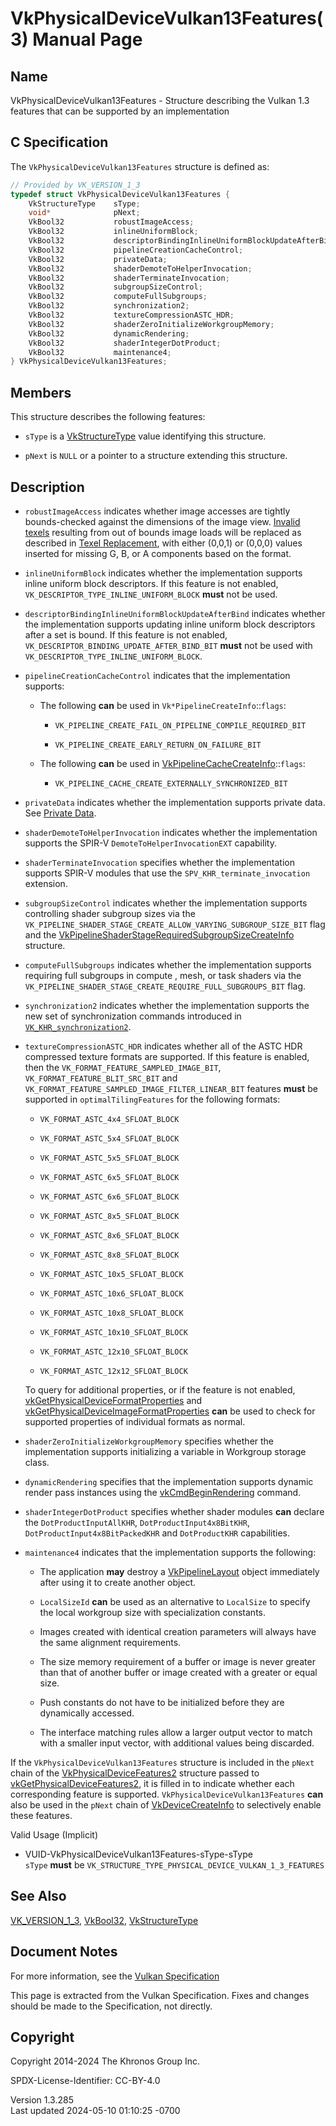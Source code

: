 # VkPhysicalDeviceVulkan13Features(3) Manual Page

## Name

VkPhysicalDeviceVulkan13Features - Structure describing the Vulkan 1.3
features that can be supported by an implementation



## <a href="#_c_specification" class="anchor"></a>C Specification

The `VkPhysicalDeviceVulkan13Features` structure is defined as:

``` c
// Provided by VK_VERSION_1_3
typedef struct VkPhysicalDeviceVulkan13Features {
    VkStructureType    sType;
    void*              pNext;
    VkBool32           robustImageAccess;
    VkBool32           inlineUniformBlock;
    VkBool32           descriptorBindingInlineUniformBlockUpdateAfterBind;
    VkBool32           pipelineCreationCacheControl;
    VkBool32           privateData;
    VkBool32           shaderDemoteToHelperInvocation;
    VkBool32           shaderTerminateInvocation;
    VkBool32           subgroupSizeControl;
    VkBool32           computeFullSubgroups;
    VkBool32           synchronization2;
    VkBool32           textureCompressionASTC_HDR;
    VkBool32           shaderZeroInitializeWorkgroupMemory;
    VkBool32           dynamicRendering;
    VkBool32           shaderIntegerDotProduct;
    VkBool32           maintenance4;
} VkPhysicalDeviceVulkan13Features;
```

## <a href="#_members" class="anchor"></a>Members

This structure describes the following features:

- `sType` is a [VkStructureType](https://registry.khronos.org/vulkan/specs/1.3-extensions/man/html/VkStructureType.html) value identifying
  this structure.

- `pNext` is `NULL` or a pointer to a structure extending this
  structure.

## <a href="#_description" class="anchor"></a>Description

- <span id="features-robustImageAccess"></span> `robustImageAccess`
  indicates whether image accesses are tightly bounds-checked against
  the dimensions of the image view. [Invalid
  texels](#textures-input-validation) resulting from out of bounds image
  loads will be replaced as described in [Texel
  Replacement](#textures-texel-replacement), with either (0,0,1) or
  (0,0,0) values inserted for missing G, B, or A components based on the
  format.

- <span id="features-inlineUniformBlock"></span> `inlineUniformBlock`
  indicates whether the implementation supports inline uniform block
  descriptors. If this feature is not enabled,
  `VK_DESCRIPTOR_TYPE_INLINE_UNIFORM_BLOCK` **must** not be used.

- <span id="features-descriptorBindingInlineUniformBlockUpdateAfterBind"></span>
  `descriptorBindingInlineUniformBlockUpdateAfterBind` indicates whether
  the implementation supports updating inline uniform block descriptors
  after a set is bound. If this feature is not enabled,
  `VK_DESCRIPTOR_BINDING_UPDATE_AFTER_BIND_BIT` **must** not be used
  with `VK_DESCRIPTOR_TYPE_INLINE_UNIFORM_BLOCK`.

- <span id="features-pipelineCreationCacheControl"></span>
  `pipelineCreationCacheControl` indicates that the implementation
  supports:

  - The following **can** be used in `Vk*PipelineCreateInfo`::`flags`:

    - `VK_PIPELINE_CREATE_FAIL_ON_PIPELINE_COMPILE_REQUIRED_BIT`

    - `VK_PIPELINE_CREATE_EARLY_RETURN_ON_FAILURE_BIT`

  - The following **can** be used in
    [VkPipelineCacheCreateInfo](https://registry.khronos.org/vulkan/specs/1.3-extensions/man/html/VkPipelineCacheCreateInfo.html)::`flags`:

    - `VK_PIPELINE_CACHE_CREATE_EXTERNALLY_SYNCHRONIZED_BIT`

- <span id="features-privateData"></span> `privateData` indicates
  whether the implementation supports private data. See [Private
  Data](#private-data).

- <span id="features-shaderDemoteToHelperInvocation"></span>
  `shaderDemoteToHelperInvocation` indicates whether the implementation
  supports the SPIR-V `DemoteToHelperInvocationEXT` capability.

- <span id="features-shaderTerminateInvocation"></span>
  `shaderTerminateInvocation` specifies whether the implementation
  supports SPIR-V modules that use the `SPV_KHR_terminate_invocation`
  extension.

- <span id="features-subgroupSizeControl"></span> `subgroupSizeControl`
  indicates whether the implementation supports controlling shader
  subgroup sizes via the
  `VK_PIPELINE_SHADER_STAGE_CREATE_ALLOW_VARYING_SUBGROUP_SIZE_BIT` flag
  and the
  [VkPipelineShaderStageRequiredSubgroupSizeCreateInfo](https://registry.khronos.org/vulkan/specs/1.3-extensions/man/html/VkPipelineShaderStageRequiredSubgroupSizeCreateInfo.html)
  structure.

- <span id="features-computeFullSubgroups"></span>
  `computeFullSubgroups` indicates whether the implementation supports
  requiring full subgroups in compute , mesh, or task shaders via the
  `VK_PIPELINE_SHADER_STAGE_CREATE_REQUIRE_FULL_SUBGROUPS_BIT` flag.

- <span id="features-synchronization2"></span> `synchronization2`
  indicates whether the implementation supports the new set of
  synchronization commands introduced in
  [`VK_KHR_synchronization2`](VK_KHR_synchronization2.html).

- <span id="features-textureCompressionASTC_HDR"></span>
  `textureCompressionASTC_HDR` indicates whether all of the ASTC HDR
  compressed texture formats are supported. If this feature is enabled,
  then the `VK_FORMAT_FEATURE_SAMPLED_IMAGE_BIT`,
  `VK_FORMAT_FEATURE_BLIT_SRC_BIT` and
  `VK_FORMAT_FEATURE_SAMPLED_IMAGE_FILTER_LINEAR_BIT` features **must**
  be supported in `optimalTilingFeatures` for the following formats:

  - `VK_FORMAT_ASTC_4x4_SFLOAT_BLOCK`

  - `VK_FORMAT_ASTC_5x4_SFLOAT_BLOCK`

  - `VK_FORMAT_ASTC_5x5_SFLOAT_BLOCK`

  - `VK_FORMAT_ASTC_6x5_SFLOAT_BLOCK`

  - `VK_FORMAT_ASTC_6x6_SFLOAT_BLOCK`

  - `VK_FORMAT_ASTC_8x5_SFLOAT_BLOCK`

  - `VK_FORMAT_ASTC_8x6_SFLOAT_BLOCK`

  - `VK_FORMAT_ASTC_8x8_SFLOAT_BLOCK`

  - `VK_FORMAT_ASTC_10x5_SFLOAT_BLOCK`

  - `VK_FORMAT_ASTC_10x6_SFLOAT_BLOCK`

  - `VK_FORMAT_ASTC_10x8_SFLOAT_BLOCK`

  - `VK_FORMAT_ASTC_10x10_SFLOAT_BLOCK`

  - `VK_FORMAT_ASTC_12x10_SFLOAT_BLOCK`

  - `VK_FORMAT_ASTC_12x12_SFLOAT_BLOCK`

  To query for additional properties, or if the feature is not enabled,
  [vkGetPhysicalDeviceFormatProperties](https://registry.khronos.org/vulkan/specs/1.3-extensions/man/html/vkGetPhysicalDeviceFormatProperties.html)
  and
  [vkGetPhysicalDeviceImageFormatProperties](https://registry.khronos.org/vulkan/specs/1.3-extensions/man/html/vkGetPhysicalDeviceImageFormatProperties.html)
  **can** be used to check for supported properties of individual
  formats as normal.

- <span id="features-shaderZeroInitializeWorkgroupMemory"></span>
  `shaderZeroInitializeWorkgroupMemory` specifies whether the
  implementation supports initializing a variable in Workgroup storage
  class.

- <span id="features-dynamicRendering"></span> `dynamicRendering`
  specifies that the implementation supports dynamic render pass
  instances using the [vkCmdBeginRendering](https://registry.khronos.org/vulkan/specs/1.3-extensions/man/html/vkCmdBeginRendering.html)
  command.

- <span id="features-shaderIntegerDotProduct"></span>
  `shaderIntegerDotProduct` specifies whether shader modules **can**
  declare the `DotProductInputAllKHR`, `DotProductInput4x8BitKHR`,
  `DotProductInput4x8BitPackedKHR` and `DotProductKHR` capabilities.

- <span id="features-maintenance4"></span> `maintenance4` indicates that
  the implementation supports the following:

  - The application **may** destroy a
    [VkPipelineLayout](https://registry.khronos.org/vulkan/specs/1.3-extensions/man/html/VkPipelineLayout.html) object immediately after
    using it to create another object.

  - `LocalSizeId` **can** be used as an alternative to `LocalSize` to
    specify the local workgroup size with specialization constants.

  - Images created with identical creation parameters will always have
    the same alignment requirements.

  - The size memory requirement of a buffer or image is never greater
    than that of another buffer or image created with a greater or equal
    size.

  - Push constants do not have to be initialized before they are
    dynamically accessed.

  - The interface matching rules allow a larger output vector to match
    with a smaller input vector, with additional values being discarded.

If the `VkPhysicalDeviceVulkan13Features` structure is included in the
`pNext` chain of the
[VkPhysicalDeviceFeatures2](https://registry.khronos.org/vulkan/specs/1.3-extensions/man/html/VkPhysicalDeviceFeatures2.html) structure
passed to
[vkGetPhysicalDeviceFeatures2](https://registry.khronos.org/vulkan/specs/1.3-extensions/man/html/vkGetPhysicalDeviceFeatures2.html), it is
filled in to indicate whether each corresponding feature is supported.
`VkPhysicalDeviceVulkan13Features` **can** also be used in the `pNext`
chain of [VkDeviceCreateInfo](https://registry.khronos.org/vulkan/specs/1.3-extensions/man/html/VkDeviceCreateInfo.html) to selectively
enable these features.

Valid Usage (Implicit)

- <a href="#VUID-VkPhysicalDeviceVulkan13Features-sType-sType"
  id="VUID-VkPhysicalDeviceVulkan13Features-sType-sType"></a>
  VUID-VkPhysicalDeviceVulkan13Features-sType-sType  
  `sType` **must** be
  `VK_STRUCTURE_TYPE_PHYSICAL_DEVICE_VULKAN_1_3_FEATURES`

## <a href="#_see_also" class="anchor"></a>See Also

[VK_VERSION_1_3](https://registry.khronos.org/vulkan/specs/1.3-extensions/man/html/VK_VERSION_1_3.html), [VkBool32](https://registry.khronos.org/vulkan/specs/1.3-extensions/man/html/VkBool32.html),
[VkStructureType](https://registry.khronos.org/vulkan/specs/1.3-extensions/man/html/VkStructureType.html)

## <a href="#_document_notes" class="anchor"></a>Document Notes

For more information, see the <a
href="https://registry.khronos.org/vulkan/specs/1.3-extensions/html/vkspec.html#VkPhysicalDeviceVulkan13Features"
target="_blank" rel="noopener">Vulkan Specification</a>

This page is extracted from the Vulkan Specification. Fixes and changes
should be made to the Specification, not directly.

## <a href="#_copyright" class="anchor"></a>Copyright

Copyright 2014-2024 The Khronos Group Inc.

SPDX-License-Identifier: CC-BY-4.0

Version 1.3.285  
Last updated 2024-05-10 01:10:25 -0700

